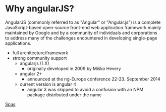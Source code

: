 # Why angularJS?

AngularJS (commonly referred to as "Angular" or "Angular.js") is a complete JavaScript-based open-source front-end web application framework mainly maintained by Google and by a community of individuals and corporations to address many of the challenges encountered in developing single-page applications. 

* full architecture/framework
* strong community support
  * angularjs (1.X)
    * originally developed in 2009 by Miško Hevery
  * angular 2+
    * announced at the ng-Europe conference 22-23. September 2014
  * current version is angular 4
    * angular 3 was skipped to avoid a confusion with an NPM package distributed under the name


[Spas](spas.md)
